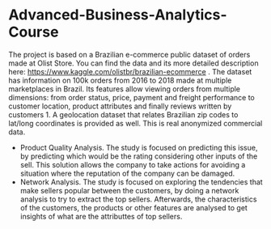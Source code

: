 # Advanced-Business-Analytics-Course
The project is based on a Brazilian e-commerce public dataset of orders made at Olist Store. You can find the data and its more detailed description here:
https://www.kaggle.com/olistbr/brazilian-ecommerce . The dataset has information on 100k orders from 2016 to 2018 made at multiple marketplaces in Brazil. Its features allow viewing orders from multiple dimensions: from order status, price, payment and freight performance to customer location, product attributes and finally reviews written by customers 1. A geolocation dataset that relates Brazilian zip codes to lat/long coordinates is provided as well. This is real anonymized commercial data.
- Product Quality Analysis.
  The study is focused on predicting this issue, by predicting which would be the rating considering other inputs of the sell. This solution allows the company to take actions for avoiding a situation where the reputation of the company can be damaged.
- Network Analysis.
  The study is focused on exploring the tendencies that make sellers popular between the customers, by doing a network analysis to try to extract the top sellers. Afterwards, the characteristics of the customers, the products or other features are analysed to get insights of what are the attributtes of top sellers.
